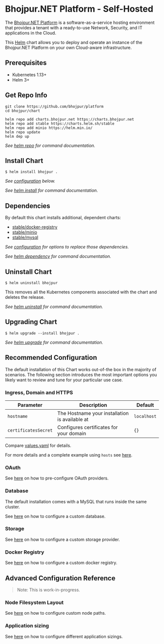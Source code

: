 # Bhojpur.NET Platform - Self-Hosted

The [Bhojpur.NET Platform](https://bhojpur.net) is a software-as-a-service hosting environment that provides a tenant
with a ready-to-use Network, Security, and IT applications in the Cloud.

This [Helm](https://helm.sh) chart allows you to deploy and operate an instance of the Bhojpur.NET Platform on your
own Cloud-aware infrastructure.


## Prerequisites

- Kubernetes 1.13+
- Helm 3+


## Get Repo Info

```console
git clone https://github.com/bhojpur/platform
cd bhojpur/chart

helm repo add charts.bhojpur.net https://charts.bhojpur.net
helm repo add stable https://charts.helm.sh/stable
helm repo add minio https://helm.min.io/
helm repo update
helm dep up
```

_See [helm repo](https://helm.sh/docs/helm/helm_repo/) for command documentation._


## Install Chart

```console
$ helm install bhojpur .
```

_See [configuration](#configuration) below._

_See [helm install](https://helm.sh/docs/helm/helm_install/) for command documentation._


## Dependencies

By default this chart installs additional, dependent charts:

- [stable/docker-registry](https://github.com/helm/charts/tree/master/stable/docker-registry)
- [stable/minio](https://github.com/minio/charts)
- [stable/mysql](https://github.com/helm/charts/tree/master/stable/mysql)

_See [configuration](#configuration) for options to replace those dependencies._

_See [helm dependency](https://helm.sh/docs/helm/helm_dependency/) for command documentation._


## Uninstall Chart

```console
$ helm uninstall bhojpur
```

This removes all the Kubernetes components associated with the chart and deletes the release.

_See [helm uninstall](https://helm.sh/docs/helm/helm_uninstall/) for command documentation._


## Upgrading Chart

```console
$ helm upgrade --install bhojpur .
```

_See [helm upgrade](https://helm.sh/docs/helm/helm_upgrade/) for command documentation._


## Recommended Configuration

The default installation of this Chart works out-of-the box in the majority of scenarios. The following section
introduces the most important options you likely want to review and tune for your particular use case.


### Ingress, Domain and HTTPS

| Parameter            | Description                                    | Default                                                 |
|----------------------|------------------------------------------------|---------------------------------------------------------|
| `hostname`           | The Hostname your installation is available at | `localhost`                                             |
| `certificatesSecret` | Configures certificates for your domain        | `{}`                                                    |

Compare [values.yaml](./values.yaml) for details.

For more details and a complete example using `hosts` see [here](https://docs.bhojpur.net/self-hosted/latest/install/configure-ingress/).


### OAuth

See [here](https://docs.bhojpur.net/self-hosted/latest/install/oauth/) on how to pre-configure OAuth providers.


### Database

The default installation comes with a MySQL that runs inside the same cluster.

See [here](https://docs.bhojpur.net/self-hosted/latest/install/database/) on how to configure a custom database.


### Storage

See [here](https://docs.bhojpur.net/self-hosted/latest/install/storage/) on how to configure a custom storage provider.


### Docker Registry

See [here](https://docs.bhojpur.net/self-hosted/latest/install/docker-registry/) on how to configure a custom docker registry.


## Advanced Configuration Reference

 > Note: This is work-in-progress.


### Node Filesystem Layout

See [here](https://docs.bhojpur.net/self-hosted/latest/install/nodes/) on how to configure custom node paths.

### Application sizing

See [here](https://docs.bhojpur.net/self-hosted/latest/install/applications/) on how to configure different application sizings.

